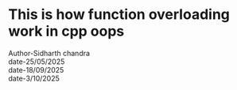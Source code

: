 # This is how function overloading work in cpp oops
Author-Sidharth chandra
<br>
date-25/05/2025
<br>
date-18/09/2025
<br>
date-3/10/2025